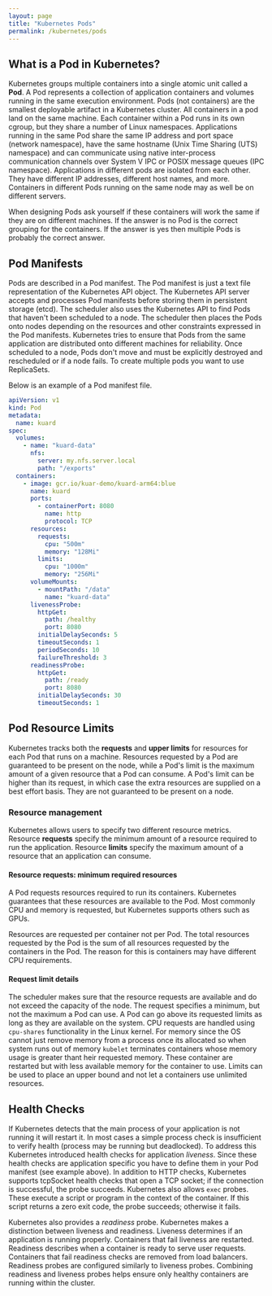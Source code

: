 ```yaml
---
layout: page
title: "Kubernetes Pods"
permalink: /kubernetes/pods
---
```


[comment]: <> (TODO: Break down this section once you have more/complete content)

## What is a Pod in Kubernetes?

Kubernetes groups multiple containers into a single atomic unit called a **Pod**. A Pod represents a collection of application containers and volumes running in the same execution environment. Pods (not containers) are the smallest deployable artifact in a Kubernetes cluster. All containers in a pod land on the same machine. Each container within a Pod runs in its own cgroup, but they share a number of Linux namespaces. Applications running in the same Pod share the same IP address and port space (network namespace), have the same hostname (Unix Time Sharing (UTS) namespace) and can communicate using native inter-process communication channels over System V IPC or POSIX message queues (IPC namespace). Applications in different pods are isolated from each other. They have different IP addresses, different host names, and more. Containers in different Pods running on the same node may as well be on different servers.

[comment]: <> (TODO: Paragraph above has Linux concepts that I should link to my Linux notes. cgroup, namespace and POSIX)

When designing Pods ask yourself if these containers will work the same if they are on different machines. If the answer is no Pod is the correct grouping for the containers. If the answer is yes then multiple Pods is probably the correct answer.

## Pod Manifests

Pods are described in a Pod manifest. The Pod manifest is just a text file representation of the Kubernetes API object. The Kubernetes API server accepts and processes Pod manifests before storing them in persistent storage (etcd). The scheduler also uses the Kubernetes API to find Pods that haven't been scheduled to a node. The scheduler then places the Pods onto nodes depending on the resources and other constraints expressed in the Pod manifests. Kubernetes tries to ensure that Pods from the same application are distributed onto different machines for reliability. Once scheduled to a node, Pods don't move and must be explicitly destroyed and rescheduled or if a node fails. To create multiple pods you want to use ReplicaSets.

[comment]: <> (TODO: Make links to the Kubernetes concepts in paragraph above.)

Below is an example of a Pod manifest file.

[comment]: <> (TODO: Example below has a lot of concepts not covered in text above it. Should move it down or replace it with a more basic one.)

```yaml
apiVersion: v1
kind: Pod
metadata:
  name: kuard
spec:
  volumes:
    - name: "kuard-data"
      nfs:
        server: my.nfs.server.local
        path: "/exports"
  containers:
    - image: gcr.io/kuar-demo/kuard-arm64:blue
      name: kuard
      ports:
        - containerPort: 8080
          name: http
          protocol: TCP
      resources:
        requests:
          cpu: "500m"
          memory: "128Mi"
        limits:
          cpu: "1000m"
          memory: "256Mi"
      volumeMounts:
        - mountPath: "/data"
          name: "kuard-data"
      livenessProbe:
        httpGet:
          path: /healthy
          port: 8080
        initialDelaySeconds: 5
        timeoutSeconds: 1
        periodSeconds: 10
        failureThreshold: 3
      readinessProbe:
        httpGet:
          path: /ready
          port: 8080
        initialDelaySeconds: 30
        timeoutSeconds: 1
```

## Pod Resource Limits

Kubernetes tracks both the **requests** and **upper limits** for resources for each Pod that runs on a machine. Resources requested by a Pod are guaranteed to be present on the node, while a Pod's limit is the maximum amount of a given resource that a Pod can consume. A Pod's limit can be higher than its request, in which case the extra resources are supplied on a best effort basis. They are not guaranteed to be present on a node.

### Resource management

Kubernetes allows users to specify two different resource metrics. Resource **requests** specify the minimum amount of a resource required to run the application. Resource **limits** specify the maximum amount of a resource that an application can consume.

#### Resource requests: minimum required resources

A Pod requests resources required to run its containers. Kubernetes guarantees that these resources are available to the Pod. Most commonly CPU and memory is requested, but Kubernetes supports others such as GPUs.

Resources are requested per container not per Pod. The total resources requested by the Pod is the sum of all resources requested by the containers in the Pod. The reason for this is containers may have different CPU requirements.

#### Request limit details

The scheduler makes sure that the resource requests are available and do not exceed the capacity of the node. The request specifies a minimum, but not the maximum a Pod can use. A Pod can go above its requested limits as long as they are available on the system. CPU requests are handled using `cpu-shares` functionality in the Linux kernel.  For memory since the OS cannot just remove memory from a process once its allocated so when system runs out of memory `kubelet` terminates containers whose memory usage is greater thant heir requested memory. These container are restarted but with less available memory for the container to use.  Limits can be used to place an upper bound and not let a containers use unlimited resources.

## Health Checks

[comment]: <> (TODO: Should revisit and decide if Helth and Readiness Check below with Pods or someplace else)

If Kubernetes detects that the main process of your application is not running it will restart it. In most cases a simple process check is insufficient to verify health (process may be running but deadlocked). To address this Kubernetes introduced health checks for application *liveness*. Since these health checks are application specific you have to define them in your Pod manifest (see example above). In addition to HTTP checks, Kubernetes supports tcpSocket health checks that open a TCP socket; if the connection is successful, the probe succeeds. Kubernetes also allows `exec` probes. These execute a script or program in the context of the container. If this script returns a zero exit code, the probe succeeds; otherwise it fails.

Kubernetes also provides a *readiness* probe. Kubernetes makes a distinction between liveness and readiness. Liveness determines if an application is running properly. Containers that fail liveness are restarted. Readiness describes when a container is ready to serve user requests. Containers that fail readiness checks are removed from load balancers. Readiness probes are configured similarly to liveness probes. Combining readiness and liveness probes helps ensure only healthy containers are running within the cluster.